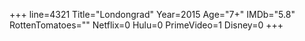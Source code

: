 +++
line=4321
Title="Londongrad"
Year=2015
Age="7+"
IMDb="5.8"
RottenTomatoes=""
Netflix=0
Hulu=0
PrimeVideo=1
Disney=0
+++

